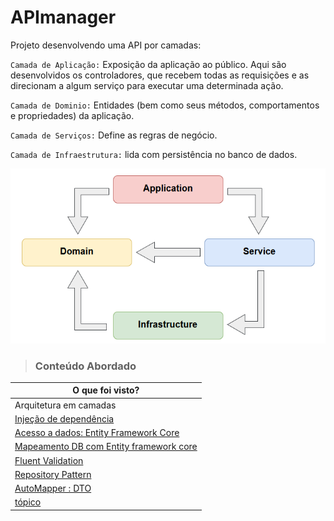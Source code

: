 # APImanager 
Projeto desenvolvendo uma API por camadas:

`Camada de Aplicação:` Exposição da aplicação ao público. Aqui são desenvolvidos os controladores, que recebem todas as requisições e as direcionam a algum serviço para executar uma determinada ação.

`Camada de Dominio:` Entidades (bem como seus métodos, comportamentos e propriedades) da aplicação.

`Camada de Serviços:` Define as regras de negócio.

`Camada de Infraestrutura:` lida com persistência no banco de dados.

![layers](src/img/layers.PNG)

> ### Conteúdo Abordado

| O que foi visto? |
| ---------------------------- |
| Arquitetura em camadas       |
| <a href=" "> Injeção de dependência </a>    |
| <a href="src/Manager.Infra/Context/ManagerContext.cs"> Acesso a dados: Entity Framework Core </a>    |
| <a href="src/Manager.Infra/Mappings/UserMap.cs">Mapeamento DB com Entity framework core</a> |
| <a href="src/Manager.Domain/Validators/UserValidator.cs"> Fluent Validation </a> |
| <a href="src/Manager.Infra/Repositories"> Repository Pattern   </a> |
| <a href="src/Manager.Services/Services/UserService.cs"> AutoMapper : DTO </a>    |
| <a href=" "> tópico </a>    |
